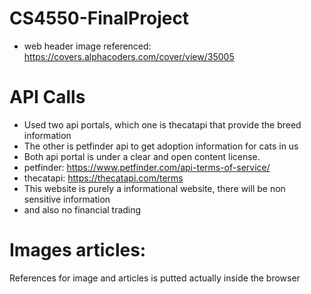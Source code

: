 # CS4550-FinalProject
- web header image referenced: https://covers.alphacoders.com/cover/view/35005

# API Calls
- Used two api portals, which one is thecatapi that provide the breed information
- The other is petfinder api to get adoption information for cats in us
- Both api portal is under a clear and open content license.
- petfinder: https://www.petfinder.com/api-terms-of-service/
- thecatapi: https://thecatapi.com/terms
- This website is purely a informational website, there will be non sensitive information
- and also no financial trading

# Images articles:
References for image and articles is putted actually inside the browser

